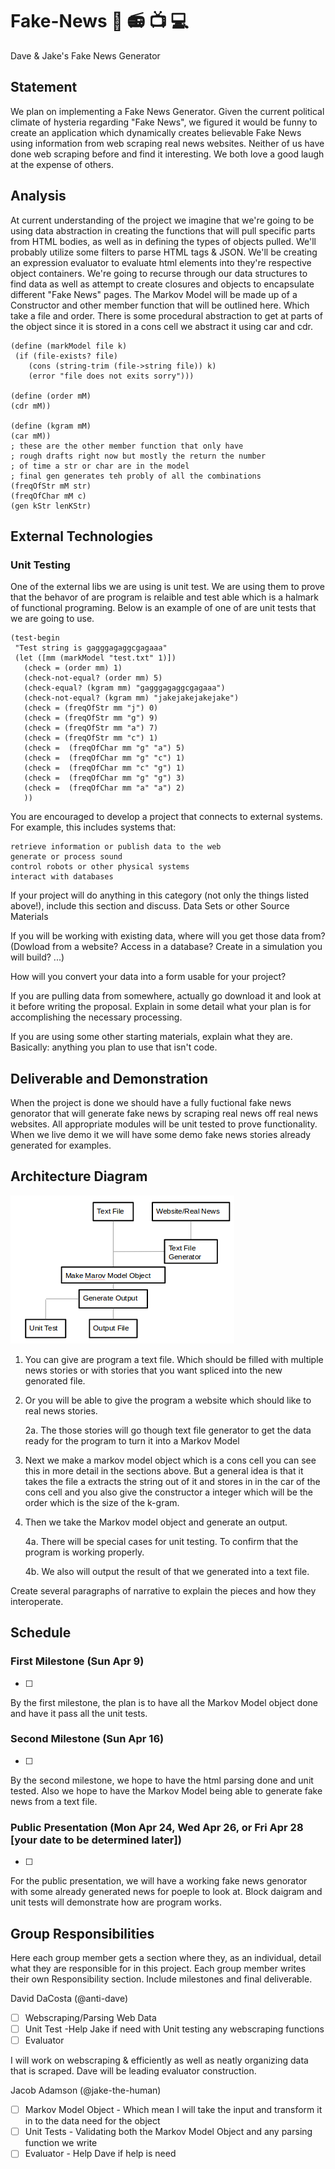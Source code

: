 # Fake-News :newspaper: :radio: :tv: :computer: 
Dave &amp; Jake's Fake News Generator 
## Statement

   We plan on implementing a Fake News Generator. Given the current political climate of hysteria regarding "Fake News", we figured it would be funny to create an application which dynamically creates believable Fake News using information from web scraping real news websites. Neither of us have done web scraping before and find it interesting. We both love a good laugh at the expense of others. 

## Analysis

   At current understanding of the project we imagine that we're going to be using data abstraction in creating the functions that will pull specific parts from HTML bodies, as well as in defining the types of objects pulled. We'll probably utilize some filters to parse HTML tags & JSON. We'll be creating an expression evaluator to evaluate html elements into they're respective object containers. We're going to recurse through our data structures to find data as well as attempt to create closures and objects to encapsulate different "Fake News" pages. 
   The Markov Model will be made up of a Constructor and other member function that will be outlined here. Which take a file and order. There is some procedural abstraction to get at parts of the object since it is stored in a cons cell we abstract it using car and cdr.
   ```racket
(define (markModel file k)
    (if (file-exists? file)
       (cons (string-trim (file->string file)) k)
       (error "file does not exits sorry")))
         
 (define (order mM)
   (cdr mM))

(define (kgram mM)
  (car mM))
  ; these are the other member function that only have 
  ; rough drafts right now but mostly the return the number
  ; of time a str or char are in the model
  ; final gen generates teh probly of all the combinations
(freqOfStr mM str)
(freqOfChar mM c)
(gen kStr lenKStr)
   ```
   
    
## External Technologies

### Unit Testing
One of the external libs we are using is unit test. We are using them to prove that the behavor of are program is relaible and test able which is a halmark of functional programing. Below is an example of one of are unit tests that we are going to use.
```racket
(test-begin
 "Test string is gagggagaggcgagaaa"
 (let ([mm (markModel "test.txt" 1)])
   (check = (order mm) 1)
   (check-not-equal? (order mm) 5)
   (check-equal? (kgram mm) "gagggagaggcgagaaa")
   (check-not-equal? (kgram mm) "jakejakejakejake")
   (check = (freqOfStr mm "j") 0)
   (check = (freqOfStr mm "g") 9)
   (check = (freqOfStr mm "a") 7)
   (check = (freqOfStr mm "c") 1)
   (check =  (freqOfChar mm "g" "a") 5)
   (check =  (freqOfChar mm "g" "c") 1)
   (check =  (freqOfChar mm "c" "g") 1)
   (check =  (freqOfChar mm "g" "g") 3)
   (check =  (freqOfChar mm "a" "a") 2)
   ))
   ```


You are encouraged to develop a project that connects to external systems. For example, this includes systems that:

    retrieve information or publish data to the web
    generate or process sound
    control robots or other physical systems
    interact with databases

If your project will do anything in this category (not only the things listed above!), include this section and discuss.
Data Sets or other Source Materials

If you will be working with existing data, where will you get those data from? (Dowload from a website? Access in a database? Create in a simulation you will build? ...)

How will you convert your data into a form usable for your project?

If you are pulling data from somewhere, actually go download it and look at it before writing the proposal. Explain in some detail what your plan is for accomplishing the necessary processing.

If you are using some other starting materials, explain what they are. Basically: anything you plan to use that isn't code.





## Deliverable and Demonstration

When the project is done we should have a fully fuctional fake news genorator that will generate fake news by scraping real news off real news websites. All appropriate modules will be unit tested to prove functionality. When we live demo it we will have some demo fake news stories already generated for examples.

## Architecture Diagram
![realnewsorfake](/realnewsorfake.png?raw=true "FAKE NEWS")

1. You can give are program a text file. Which should be filled with multiple news stories or with stories that you want spliced into the new genorated file.
2. Or you will be able to give the program a website which should like to real news stories.

   2a. The those stories will go though text file generator to get the data ready for the program to turn it into a Markov Model

3. Next we make a markov model object which is a cons cell you can see this in more detail in the sections above. But a general idea is that it takes the file a extracts the string out of it and stores in in the car of the cons cell and you also give the constructor a integer which will be the order which is the size of the k-gram.
4. Then we take the Markov model object and generate an output.
  
   4a. There will be special cases for unit testing. To confirm that the program is working properly.
   
   4b. We also will output the result of that we generated into a text file.

Create several paragraphs of narrative to explain the pieces and how they interoperate.


## Schedule

### First Milestone (Sun Apr 9) 
- [ ]
By the first milestone, the plan is to have all the Markov Model object done and have it pass all the unit tests.

### Second Milestone (Sun Apr 16)
- [ ]
By the second milestone, we hope to have the html parsing done and unit tested. Also we hope to have the Markov Model being able to generate fake news from a text file.

### Public Presentation (Mon Apr 24, Wed Apr 26, or Fri Apr 28 [your date to be determined later])
- [ ]
For the public presentation, we will have a working fake news genorator with some already generated news for poeple to look at.
Block daigram and unit tests will demonstrate how are program works.

## Group Responsibilities

Here each group member gets a section where they, as an individual, detail what they are responsible for in this project. Each group member writes their own Responsibility section. 
Include milestones and final deliverable.


David DaCosta (@anti-dave)

- [ ] Webscraping/Parsing Web Data
- [ ] Unit Test -Help Jake if need with Unit testing any webscraping functions
- [ ] Evaluator

I will work on webscraping & efficiently as well as neatly organizing data that is scraped. Dave will be leading evaluator construction. 

Jacob Adamson (@jake-the-human)

- [ ] Markov Model Object
      - Which mean I will take the input and transform it in to the data need for the object
- [ ] Unit Tests
      - Validating both the Markov Model Object and any parsing function we write
- [ ] Evaluator
      - Help Dave if help is need
<!-- Links -->
[schedule]: https://github.com/oplS17projects/FP-Schedule
[markdown]: https://help.github.com/articles/markdown-basics/

